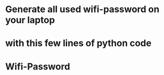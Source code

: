 # Generate all used wifi-password on your laptop
# with this few lines of python code
# Wifi-Password
